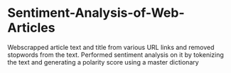 # Sentiment-Analysis-of-Web-Articles
Webscrapped article text and title from various URL links and removed stopwords from the text. 
Performed sentiment analysis on it by tokenizing the text and generating a polarity score using a master dictionary
